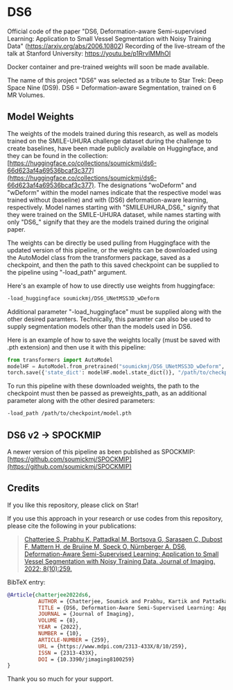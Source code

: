 # DS6
Official code of the paper "DS6, Deformation-aware Semi-supervised Learning: Application to Small Vessel Segmentation with Noisy Training Data" (https://arxiv.org/abs/2006.10802)
Recording of the live-stream of the talk at Stanford University: https://youtu.be/p1RrvlMMhOI

Docker container and pre-trained weights will soon be made available.

The name of this project "DS6" was selected as a tribute to Star Trek: Deep Space Nine (DS9).
DS6 = Deformation-aware Segmentation, trained on 6 MR Volumes. 

## Model Weights
The weights of the models trained during this research, as well as models trained on the SMILE-UHURA challenge dataset during the challenge to create baselines, have been made publicly available on Huggingface, and they can be found in the collection: [https://huggingface.co/collections/soumickmj/ds6-66d623af4a69536bcaf3c377](https://huggingface.co/collections/soumickmj/ds6-66d623af4a69536bcaf3c377). The designations "woDeform" and "wDeform" within the model names indicate that the respective model was trained without (baseline) and with (DS6) deformation-aware learning, respectively. Model names starting with "SMILEUHURA_DS6_" signify that they were trained on the SMILE-UHURA dataset, while names starting with only "DS6_" signify that they are the models trained during the original paper. 

The weights can be directly be used pulling from Huggingface with the updated version of this pipeline, or the weights can be downloaded using the AutoModel class from the transformers package, saved as a checkpoint, and then the path to this saved checkpoint can be supplied to the pipeline using "-load_path" argument.

Here's an example of how to use directly use weights from huggingface:
```bash
-load_huggingface soumickmj/DS6_UNetMSS3D_wDeform
```
Additional parameter "-load_huggingface" must be supplied along with the other desired paramters. Technically, this paramter can also be used to supply segmentation models other than the models used in DS6. 

Here is an example of how to save the weights locally (must be saved with .pth extension) and then use it with this pipeline:
```python
from transformers import AutoModel
modelHF = AutoModel.from_pretrained("soumickmj/DS6_UNetMSS3D_wDeform", trust_remote_code=True)
torch.save({'state_dict': modelHF.model.state_dict()}, "/path/to/checkpoint/model.pth")
```
To run this pipeline with these downloaded weights, the path to the checkpoint must then be passed as preweights_path, as an additional parameter along with the other desired parameters:
```bash
-load_path /path/to/checkpoint/model.pth
```

## DS6 v2 -> SPOCKMIP
A newer version of this pipeline as been published as SPOCKMIP: [https://github.com/soumickmj/SPOCKMIP](https://github.com/soumickmj/SPOCKMIP)

## Credits

If you like this repository, please click on Star!

If you use this approach in your research or use codes from this repository, please cite the following in your publications:

> [Chatterjee S, Prabhu K, Pattadkal M, Bortsova G, Sarasaen C, Dubost F, Mattern H, de Bruijne M, Speck O, Nürnberger A. DS6, Deformation-Aware Semi-Supervised Learning: Application to Small Vessel Segmentation with Noisy Training Data. Journal of Imaging. 2022; 8(10):259.](https://doi.org/10.3390/jimaging8100259)

BibTeX entry:

```bibtex
@Article{chatterjee2022ds6,
          AUTHOR = {Chatterjee, Soumick and Prabhu, Kartik and Pattadkal, Mahantesh and Bortsova, Gerda and Sarasaen, Chompunuch and Dubost, Florian and Mattern, Hendrik and de Bruijne, Marleen and Speck, Oliver and Nürnberger, Andreas},
          TITLE = {DS6, Deformation-Aware Semi-Supervised Learning: Application to Small Vessel Segmentation with Noisy Training Data},
          JOURNAL = {Journal of Imaging},
          VOLUME = {8},
          YEAR = {2022},
          NUMBER = {10},
          ARTICLE-NUMBER = {259},
          URL = {https://www.mdpi.com/2313-433X/8/10/259},
          ISSN = {2313-433X},
          DOI = {10.3390/jimaging8100259}
}

```
Thank you so much for your support.

